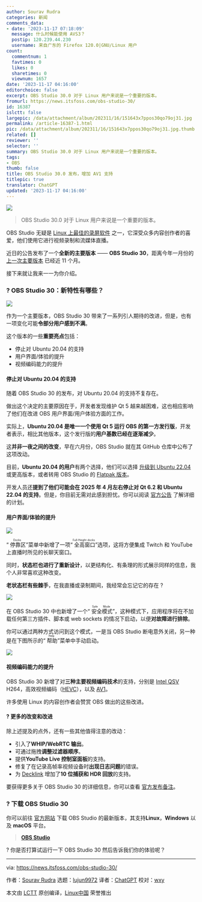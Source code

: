 ```yaml
---
author: Sourav Rudra
categories: 新闻
comments_data:
- date: '2023-11-17 07:18:09'
  message: 什么时候能使用 AVS3？
  postip: 120.239.44.230
  username: 来自广东的 Firefox 120.0|GNU/Linux 用户
count:
  commentnum: 1
  favtimes: 0
  likes: 0
  sharetimes: 0
  viewnum: 1657
date: '2023-11-17 04:16:00'
editorchoice: false
excerpt: OBS Studio 30.0 对于 Linux 用户来说是一个重要的版本。
fromurl: https://news.itsfoss.com/obs-studio-30/
id: 16387
islctt: false
largepic: /data/attachment/album/202311/16/151643x7ppos30qo79oj31.jpg
permalink: /article-16387-1.html
pic: /data/attachment/album/202311/16/151643x7ppos30qo79oj31.jpg.thumb.jpg
related: []
reviewer: ''
selector: ''
summary: OBS Studio 30.0 对于 Linux 用户来说是一个重要的版本。
tags:
- OBS
thumb: false
title: OBS Studio 30.0 发布，增加 AV1 支持
titlepic: true
translator: ChatGPT
updated: '2023-11-17 04:16:00'
---
```


![](/data/attachment/album/202311/16/151643x7ppos30qo79oj31.jpg)



> 
> OBS Studio 30.0 对于 Linux 用户来说是一个重要的版本。
> 
> 
> 


OBS Studio 无疑是 [Linux 上最佳的录屏软件](https://itsfoss.com/best-linux-screen-recorders/) 之一，它深受众多内容创作者的喜爱，他们使用它进行视频录制和流媒体直播。


近日的公告发布了一个**全新的主要版本** —— **OBS Studio 30**，距离今年一月份的 [上一次主要版本](https://news.itsfoss.com/obs-studio-29-release/) 已经近 11 个月。


接下来就让我来一一为你介绍。


### ? OBS Studio 30：新特性有哪些？


![](/data/attachment/album/202311/16/151732qg77r72220ethtz6.png)


作为一个主要版本，OBS Studio 30 带来了一系列引人期待的改进，但是，也有一项变化可能**令部分用户感到不满**。


这个版本的一些**重要亮点**包括：


* 停止对 Ubuntu 20.04 的支持
* 用户界面/体验的提升
* 视频编码能力的提升


#### 停止对 Ubuntu 20.04 的支持


随着 OBS Studio 30 的发布，对 Ubuntu 20.04 的支持不复存在。


做出这个决定的主要原因在于，开发者发现维护 Qt 5 越来越困难，这也相应影响了他们在改进 OBS 用户界面/用户体验方面的工作。


实际上，**Ubuntu 20.04 是唯一一个使用 Qt 5 运行 OBS 的第一方发行版**，开发者表示，相比其他版本，这个发行版的**用户基数已经在逐渐减少**。


这**并非一夜之间的改变**，早在六月份，OBS Studio 就在其 GitHub 仓库中公布了这项改动。


目前，**Ubuntu 20.04 的用户**有两个选择，他们可以选择 [升级到 Ubuntu 22.04](https://itsfoss.com/upgrade-ubuntu-version/) 或更高版本，或者转用 OBS Studio 的 [Flatpak 版本](https://flathub.org/apps/com.obsproject.Studio)。


开发人员还**提到了他们可能会在 2025 年 4 月左右停止对 Qt 6.2 和 Ubuntu 22.04 的支持**。但是，你目前无需对此感到担忧。你可以阅读 [官方公告](https://github.com/obsproject/obs-studio/discussions/9055) 了解详细的计划。


#### 用户界面/体验的提升


![](/data/attachment/album/202311/16/151732mxxzxe9kximgj4en.png)


“<ruby> 停靠区 <rt>  Docks </rt></ruby>”菜单中新增了一项“<ruby> 全高窗口 <rt>  Full-Height docks </rt></ruby>”选项，这将方便集成 Twitch 和 YouTube 上直播时所见的长聊天窗口。


同时，**状态栏也进行了重新设计**，以更结构化、有条理的形式展示同样的信息，我个人非常喜欢这种改变。


**老状态栏有些棘手**，在我直播或录制期间，我经常会忘记它的存在 ?


![](/data/attachment/album/202311/16/151733ntp0tgvweci1vc8y.png)


在 OBS Studio 30 中也新增了一个“<ruby> 安全模式 <rt>  Safe Mode </rt></ruby>”，这种模式下，应用程序将在不加载任何第三方插件、脚本或 web sockets 的情况下启动，以便**对故障进行排除**。


你可以通过两种方式访问到这个模式，一是当 OBS Studio 断电意外关闭，另一种是在下图所示的“<ruby> 帮助 <rt>  Help </rt></ruby>”菜单中手动启动。


![](/data/attachment/album/202311/16/151733rn6qp52t25c8akcc.png)


#### 视频编码能力的提升


OBS Studio 30 新增了对**三种主要视频编码技术**的支持，分别是 [Intel QSV](https://en.wikipedia.org/wiki/Intel_Quick_Sync_Video) H264，高效视频编码（[HEVC](https://en.wikipedia.org/wiki/High_Efficiency_Video_Coding)），以及 [AV1](https://en.wikipedia.org/wiki/AV1)。


许多使用 Linux 的内容创作者会赞赏 OBS 做出的这些改进。


#### ?️ 更多的改变和改进


除上述提及的点外，还有一些其他值得注意的改动：


* 引入了**WHIP/WebRTC 输出**。
* 可通过拖拽**调整过滤器顺序**。
* 提供**YouTube Live 控制室面板**的支持。
* 修复了在记录高帧率视频设备时**出现日志问题**的错误。
* 为 [Decklink](https://www.blackmagicdesign.com/in/products/decklink) 增加了**10 位捕获和 HDR 回放**的支持。


要获得更多关于 OBS Studio 30 的详细信息，你可以查看 [官方发布备注](https://github.com/obsproject/obs-studio/releases/tag/30.0.0)。


### ? 下载 OBS Studio 30


你可以前往 [官方网站](https://obsproject.com/) 下载 OBS Studio 的最新版本，其支持**Linux**，**Windows** 以及 **macOS** 平台。



> 
> **[OBS Studio](https://obsproject.com/)**
> 
> 
> 


? 你是否打算试运行一下 OBS Studio 30 然后告诉我们你的体验呢？




---


via: <https://news.itsfoss.com/obs-studio-30/>


作者：[Sourav Rudra](https://news.itsfoss.com/author/sourav/) 选题：[lujun9972](https://github.com/lujun9972) 译者：[ChatGPT](https://linux.cn/lctt/ChatGPT) 校对：[wxy](https://github.com/wxy)


本文由 [LCTT](https://github.com/LCTT/TranslateProject) 原创编译，[Linux中国](https://linux.cn/) 荣誉推出
